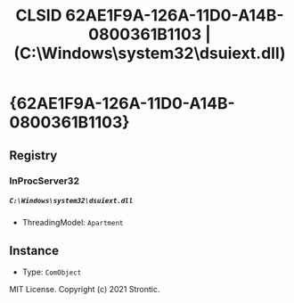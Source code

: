 ﻿---
title: "CLSID 62AE1F9A-126A-11D0-A14B-0800361B1103 | (C:\\Windows\\system32\\dsuiext.dll)"
excerpt: What is COM-Object CLSID 62AE1F9A-126A-11D0-A14B-0800361B1103?
---

# {62AE1F9A-126A-11D0-A14B-0800361B1103}


## Registry


### InProcServer32

##### `C:\Windows\system32\dsuiext.dll`
* ThreadingModel: `Apartment`

## Instance

* Type: `ComObject`

MIT License. Copyright (c) 2021 Strontic.


